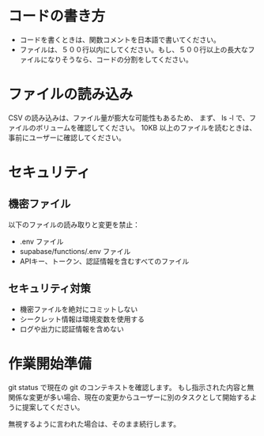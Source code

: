 # コードの書き方

- コードを書くときは、関数コメントを日本語で書いてください。
- ファイルは、５００行以内にしてください。もし、５００行以上の長大なファイルになりそうなら、コードの分割をしてください。

# ファイルの読み込み
CSV の読み込みは、ファイル量が膨大な可能性もあるため、
まず、 ls -l で、ファイルのボリュームを確認してください。
10KB 以上のファイルを読むときは、事前にユーザーに確認してください。

# セキュリティ

## 機密ファイル

以下のファイルの読み取りと変更を禁止：

-   .env ファイル
-   supabase/functions/.env ファイル
-   APIキー、トークン、認証情報を含むすべてのファイル

## セキュリティ対策

-   機密ファイルを絶対にコミットしない
-   シークレット情報は環境変数を使用する
-   ログや出力に認証情報を含めない

# 作業開始準備
git status で現在の git のコンテキストを確認します。 もし指示された内容と無関係な変更が多い場合、現在の変更からユーザーに別のタスクとして開始するように提案してください。

無視するように言われた場合は、そのまま続行します。